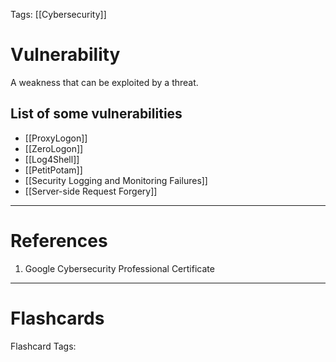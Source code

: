 Tags: [[Cybersecurity]] 
# Vulnerability

A weakness that can be exploited by a threat.

## List of some vulnerabilities

- [[ProxyLogon]]
- [[ZeroLogon]]
- [[Log4Shell]]
- [[PetitPotam]]
- [[Security Logging and Monitoring Failures]]
- [[Server-side Request Forgery]]

---
# References

1. Google Cybersecurity Professional Certificate

---
# Flashcards

Flashcard Tags: 